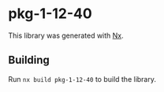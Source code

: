 # pkg-1-12-40

This library was generated with [Nx](https://nx.dev).

## Building

Run `nx build pkg-1-12-40` to build the library.
